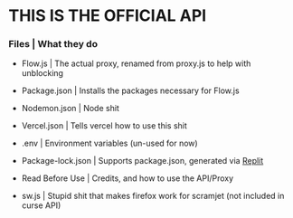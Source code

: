 # THIS IS THE OFFICIAL API

### Files | What they do

- Flow.js | The actual proxy, renamed from proxy.js to help with unblocking

- Package.json | Installs the packages necessary for Flow.js

- Nodemon.json | Node shit

- Vercel.json | Tells vercel how to use this shit

- .env | Environment variables (un-used for now)

- Package-lock.json | Supports package.json, generated via [Replit](https://replit.com)

- Read Before Use | Credits, and how to use the API/Proxy

- sw.js | Stupid shit that makes firefox work for scramjet (not included in curse API)
